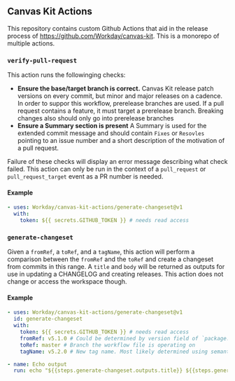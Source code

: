 
## Canvas Kit Actions

This repository contains custom Github Actions that aid in the release process of https://github.com/Workday/canvas-kit. This is a monorepo of multiple actions.

### `verify-pull-request`

This action runs the followinging checks:
- **Ensure the base/target branch is correct.**
  Canvas Kit release patch versions on every commit, but minor and major releases on a cadence. In order to suppor this workflow, prerelease branches are used. If a pull request contains a feature, it must target a prerelease branch. Breaking changes also should only go into prerelease branches
- **Ensure a Summary section is present**
  A Summary is used for the extended commit message and should contain `Fixes` or `Resovles` pointing to an issue number and a short description of the motivation of a pull request.

Failure of these checks will display an error message describing what check failed. This action can only be run in the context of a `pull_request` or `pull_request_target` event as a PR number is needed.

#### Example

```yml
- uses: Workday/canvas-kit-actions/generate-changeset@v1
  with:
    token: ${{ secrets.GITHUB_TOKEN }} # needs read access
```

### `generate-changeset`

Given a `fromRef`, a `toRef`, and a `tagName`, this action will perform a comparison between the `fromRef` and the `toRef` and create a changeset from commits in this range. A `title` and `body` will be returned as outputs for use in updating a CHANGELOG and creating releases. This action does not change or access the workspace though.

#### Example

```yml
- uses: Workday/canvas-kit-actions/generate-changeset@v1
  id: generate-changeset
  with:
    token: ${{ secrets.GITHUB_TOKEN }} # needs read access
    fromRef: v5.1.0 # Could be determined by version field of `package.json` or `lerna.json`
    toRef: master # Branch the workflow file is operating on
    tagName: v5.2.0 # New tag name. Most likely determined using semantic release or conventional commits

- name: Echo output
  run: echo "${{steps.generate-changeset.outputs.title}} ${{steps.generate-changeset.outputs.body}}"
```
